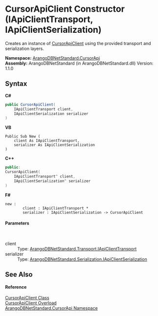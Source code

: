 # CursorApiClient Constructor (IApiClientTransport, IApiClientSerialization)
 

Creates an instance of <a href="8249fa6c-3e6b-265e-1aac-b60225906232">CursorApiClient</a> using the provided transport and serialization layers.

**Namespace:**&nbsp;<a href="07594271-f588-4e19-bc70-abde35f2665a">ArangoDBNetStandard.CursorApi</a><br />**Assembly:**&nbsp;ArangoDBNetStandard (in ArangoDBNetStandard.dll) Version: 1.1.0

## Syntax

**C#**<br />
``` C#
public CursorApiClient(
	IApiClientTransport client,
	IApiClientSerialization serializer
)
```

**VB**<br />
``` VB
Public Sub New ( 
	client As IApiClientTransport,
	serializer As IApiClientSerialization
)
```

**C++**<br />
``` C++
public:
CursorApiClient(
	IApiClientTransport^ client, 
	IApiClientSerialization^ serializer
)
```

**F#**<br />
``` F#
new : 
        client : IApiClientTransport * 
        serializer : IApiClientSerialization -> CursorApiClient
```


#### Parameters
&nbsp;<dl><dt>client</dt><dd>Type: <a href="195ac3ac-9de2-b86f-d7e0-b5076c107a46">ArangoDBNetStandard.Transport.IApiClientTransport</a><br /></dd><dt>serializer</dt><dd>Type: <a href="8afa0c20-3690-8419-d6b6-ff75217e76ce">ArangoDBNetStandard.Serialization.IApiClientSerialization</a><br /></dd></dl>

## See Also


#### Reference
<a href="8249fa6c-3e6b-265e-1aac-b60225906232">CursorApiClient Class</a><br /><a href="2227f968-c2da-f134-de06-3869ac836a95">CursorApiClient Overload</a><br /><a href="07594271-f588-4e19-bc70-abde35f2665a">ArangoDBNetStandard.CursorApi Namespace</a><br />